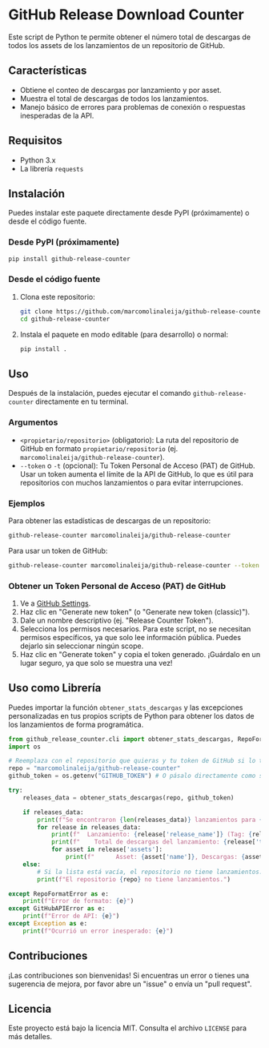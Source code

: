 # GitHub Release Download Counter

Este script de Python te permite obtener el número total de descargas de todos los assets de los lanzamientos de un repositorio de GitHub.

## Características

- Obtiene el conteo de descargas por lanzamiento y por asset.
- Muestra el total de descargas de todos los lanzamientos.
- Manejo básico de errores para problemas de conexión o respuestas inesperadas de la API.

## Requisitos

- Python 3.x
- La librería `requests`

## Instalación

Puedes instalar este paquete directamente desde PyPI (próximamente) o desde el código fuente.

### Desde PyPI (próximamente)

```bash
pip install github-release-counter
```

### Desde el código fuente

1.  Clona este repositorio:
    ```bash
    git clone https://github.com/marcomolinaleija/github-release-counter.git
    cd github-release-counter
    ```
2.  Instala el paquete en modo editable (para desarrollo) o normal:
    ```bash
    pip install .
    ```

## Uso

Después de la instalación, puedes ejecutar el comando `github-release-counter` directamente en tu terminal.

### Argumentos

-   `<propietario/repositorio>` (obligatorio): La ruta del repositorio de GitHub en formato `propietario/repositorio` (ej. `marcomolinaleija/github-release-counter`).
-   `--token` o `-t` (opcional): Tu Token Personal de Acceso (PAT) de GitHub. Usar un token aumenta el límite de la API de GitHub, lo que es útil para repositorios con muchos lanzamientos o para evitar interrupciones.

### Ejemplos

Para obtener las estadísticas de descargas de un repositorio:

```bash
github-release-counter marcomolinaleija/github-release-counter
```

Para usar un token de GitHub:

```bash
github-release-counter marcomolinaleija/github-release-counter --token Tu_GITHUB_TOKEN
```

### Obtener un Token Personal de Acceso (PAT) de GitHub

1.  Ve a [GitHub Settings](https://github.com/settings/tokens).
2.  Haz clic en "Generate new token" (o "Generate new token (classic)").
3.  Dale un nombre descriptivo (ej. "Release Counter Token").
4.  Selecciona los permisos necesarios. Para este script, no se necesitan permisos específicos, ya que solo lee información pública. Puedes dejarlo sin seleccionar ningún scope.
5.  Haz clic en "Generate token" y copia el token generado. ¡Guárdalo en un lugar seguro, ya que solo se muestra una vez!

## Uso como Librería

Puedes importar la función `obtener_stats_descargas` y las excepciones personalizadas en tus propios scripts de Python para obtener los datos de los lanzamientos de forma programática.

```python
from github_release_counter.cli import obtener_stats_descargas, RepoFormatError, GitHubAPIError
import os

# Reemplaza con el repositorio que quieras y tu token de GitHub si lo tienes
repo = "marcomolinaleija/github-release-counter"
github_token = os.getenv("GITHUB_TOKEN") # O pásalo directamente como string

try:
    releases_data = obtener_stats_descargas(repo, github_token)

    if releases_data:
        print(f"Se encontraron {len(releases_data)} lanzamientos para {repo}.")
        for release in releases_data:
            print(f"  Lanzamiento: {release['release_name']} (Tag: {release['tag_name']})")
            print(f"    Total de descargas del lanzamiento: {release['total_release_downloads']}")
            for asset in release['assets']:
                print(f"      Asset: {asset['name']}, Descargas: {asset['download_count']}")
    else:
        # Si la lista está vacía, el repositorio no tiene lanzamientos.
        print(f"El repositorio {repo} no tiene lanzamientos.")

except RepoFormatError as e:
    print(f"Error de formato: {e}")
except GitHubAPIError as e:
    print(f"Error de API: {e}")
except Exception as e:
    print(f"Ocurrió un error inesperado: {e}")
```

## Contribuciones

¡Las contribuciones son bienvenidas! Si encuentras un error o tienes una sugerencia de mejora, por favor abre un "issue" o envía un "pull request".

## Licencia

Este proyecto está bajo la licencia MIT. Consulta el archivo `LICENSE` para más detalles.